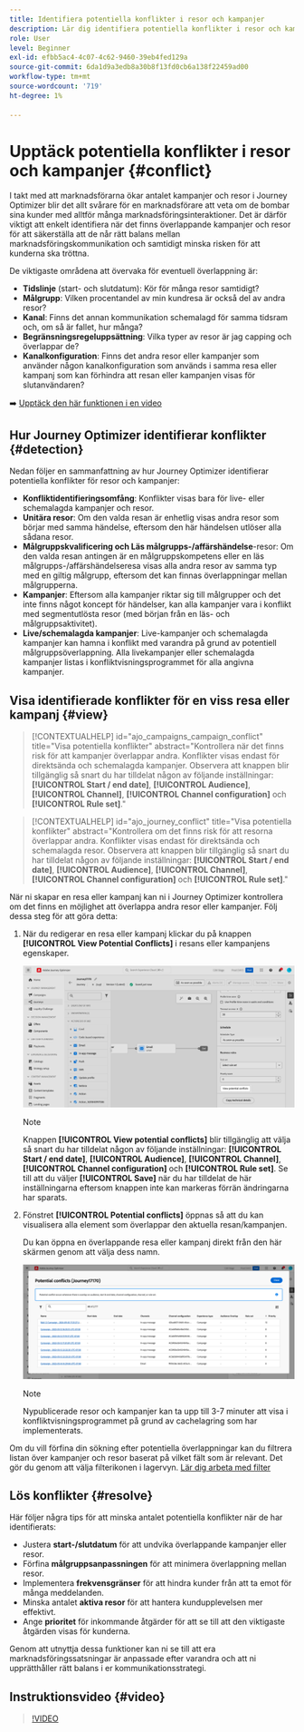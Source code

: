 ```yaml
---
title: Identifiera potentiella konflikter i resor och kampanjer
description: Lär dig identifiera potentiella konflikter i resor och kampanjer.
role: User
level: Beginner
exl-id: efbb5ac4-4c07-4c62-9460-39eb4fed129a
source-git-commit: 6da1d9a3edb8a30b8f13fd0cb6a138f22459ad00
workflow-type: tm+mt
source-wordcount: '719'
ht-degree: 1%

---
```


# Upptäck potentiella konflikter i resor och kampanjer {#conflict}

I takt med att marknadsförarna ökar antalet kampanjer och resor i Journey Optimizer blir det allt svårare för en marknadsförare att veta om de bombar sina kunder med alltför många marknadsföringsinteraktioner. Det är därför viktigt att enkelt identifiera när det finns överlappande kampanjer och resor för att säkerställa att de når rätt balans mellan marknadsföringskommunikation och samtidigt minska risken för att kunderna ska tröttna.

De viktigaste områdena att övervaka för eventuell överlappning är:

* **Tidslinje** (start- och slutdatum): Kör för många resor samtidigt?
* **Målgrupp**: Vilken procentandel av min kundresa är också del av andra resor?
* **Kanal**: Finns det annan kommunikation schemalagd för samma tidsram och, om så är fallet, hur många?
* **Begränsningsregeluppsättning**: Vilka typer av resor är jag capping och överlappar de?
* **Kanalkonfiguration**: Finns det andra resor eller kampanjer som använder någon kanalkonfiguration som används i samma resa eller kampanj som kan förhindra att resan eller kampanjen visas för slutanvändaren?

➡️ [Upptäck den här funktionen i en video](#video)

## Hur Journey Optimizer identifierar konflikter {#detection}

Nedan följer en sammanfattning av hur Journey Optimizer identifierar potentiella konflikter för resor och kampanjer:

* **Konfliktidentifieringsomfång**: Konflikter visas bara för live- eller schemalagda kampanjer och resor.
* **Unitära resor**: Om den valda resan är enhetlig visas andra resor som börjar med samma händelse, eftersom den här händelsen utlöser alla sådana resor.
* **Målgruppskvalificering och Läs målgrupps-/affärshändelse**-resor: Om den valda resan antingen är en målgruppskompetens eller en läs målgrupps-/affärshändelseresa visas alla andra resor av samma typ med en giltig målgrupp, eftersom det kan finnas överlappningar mellan målgrupperna.
* **Kampanjer**: Eftersom alla kampanjer riktar sig till målgrupper och det inte finns något koncept för händelser, kan alla kampanjer vara i konflikt med segmentutlösta resor (med början från en läs- och målgruppsaktivitet).
* **Live/schemalagda kampanjer**: Live-kampanjer och schemalagda kampanjer kan hamna i konflikt med varandra på grund av potentiell målgruppsöverlappning. Alla livekampanjer eller schemalagda kampanjer listas i konfliktvisningsprogrammet för alla angivna kampanjer.

## Visa identifierade konflikter för en viss resa eller kampanj {#view}

>[!CONTEXTUALHELP]
>id="ajo_campaigns_campaign_conflict"
>title="Visa potentiella konflikter"
>abstract="Kontrollera när det finns risk för att kampanjer överlappar andra. Konflikter visas endast för direktsända och schemalagda kampanjer. Observera att knappen blir tillgänglig så snart du har tilldelat någon av följande inställningar: **[!UICONTROL Start / end date]**, **[!UICONTROL Audience]**, **[!UICONTROL Channel]**, **[!UICONTROL Channel configuration]** och **[!UICONTROL Rule set]**."

>[!CONTEXTUALHELP]
>id="ajo_journey_conflict"
>title="Visa potentiella konflikter"
>abstract="Kontrollera om det finns risk för att resorna överlappar andra. Konflikter visas endast för direktsända och schemalagda resor. Observera att knappen blir tillgänglig så snart du har tilldelat någon av följande inställningar: **[!UICONTROL Start / end date]**, **[!UICONTROL Audience]**, **[!UICONTROL Channel]**, **[!UICONTROL Channel configuration]** och **[!UICONTROL Rule set]**."

När ni skapar en resa eller kampanj kan ni i Journey Optimizer kontrollera om det finns en möjlighet att överlappa andra resor eller kampanjer. Följ dessa steg för att göra detta:

1. När du redigerar en resa eller kampanj klickar du på knappen **[!UICONTROL View Potential Conflicts]** i resans eller kampanjens egenskaper.

   ![](assets/view-conflicts.png)

   >[!NOTE]
   >
   >Knappen **[!UICONTROL View potential conflicts]** blir tillgänglig att välja så snart du har tilldelat någon av följande inställningar: **[!UICONTROL Start / end date]**, **[!UICONTROL Audience]**, **[!UICONTROL Channel]**, **[!UICONTROL Channel configuration]** och **[!UICONTROL Rule set]**. Se till att du väljer **[!UICONTROL Save]** när du har tilldelat de här inställningarna eftersom knappen inte kan markeras förrän ändringarna har sparats.

1. Fönstret **[!UICONTROL Potential conflicts]** öppnas så att du kan visualisera alla element som överlappar den aktuella resan/kampanjen.

   Du kan öppna en överlappande resa eller kampanj direkt från den här skärmen genom att välja dess namn.

   ![](assets/potential-conflicts.png)

   >[!NOTE]
   >
   >Nypublicerade resor och kampanjer kan ta upp till 3-7 minuter att visa i konfliktvisningsprogrammet på grund av cachelagring som har implementerats.

Om du vill förfina din sökning efter potentiella överlappningar kan du filtrera listan över kampanjer och resor baserat på vilket fält som är relevant. Det gör du genom att välja filterikonen i lagervyn. [Lär dig arbeta med filter](../start/search-filter-categorize.md#filter-lists)

## Lös konflikter {#resolve}

Här följer några tips för att minska antalet potentiella konflikter när de har identifierats:

* Justera **start-/slutdatum** för att undvika överlappande kampanjer eller resor.
* Förfina **målgruppsanpassningen** för att minimera överlappning mellan resor.
* Implementera **frekvensgränser** för att hindra kunder från att ta emot för många meddelanden.
* Minska antalet **aktiva resor** för att hantera kundupplevelsen mer effektivt.
* Ange **prioritet** för inkommande åtgärder för att se till att den viktigaste åtgärden visas för kunderna.

Genom att utnyttja dessa funktioner kan ni se till att era marknadsföringssatsningar är anpassade efter varandra och att ni upprätthåller rätt balans i er kommunikationsstrategi.

## Instruktionsvideo {#video}

>[!VIDEO](https://video.tv.adobe.com/v/3435528?quality=12)
